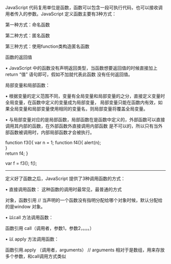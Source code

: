 
JavaScript     代码复用单位是函数，函数可以包含一段可执行代码，也可以接收调用者传入的参数。JavaScript 定义函数主要有3种方式：

第一种方式：命名函数

<script  type="text/javascript">
function 函数名(参数列表) {
	要执行的语句块；
}
</script>



第二种方式：匿名函数

<script  type="text/javascript">
var f = function(name) {
	alert("匿名函数\n你好：" + name)；      
}
f（“好歌帅”）；
</script>


第三种方式：使用function类构造匿名函数

<script  type="text/javascript">
new function (参数列表，函数执行体)；
</script>

<script  type="text/javascript">
var f = function(‘name’, 'age', "alert('匿名函数\n你好：'+ name)；");
f（“好歌帅”, 34）；
window.f("zhangsan", 40);
</script>


函数的返回值

•   JavaScript 中的函数没有声明返回类型，当函数想要返回值的时候直接加上return “值” 语句即可，假如不加就代表此函数
没有任何返回值。

局部变量和局部函数：

•   根据变量的定义范围不同，变量有全局变量和局部变量的之分，直接定义变量时全局变量，在函数中定义的变量成为局部变量，
局部变量只能在函数内有效，如果全局变量和局部变量使用相同的变量名，则局部变量将覆盖全局变量。

•   与局部变量对应的是局部函数，局部函数在是函数中定义的，外部函数可以直接调用其内部的函数，在外部函数外直接调用内部函数
是不可以的，所以只有当外部函数被调用时，内部局部函数才会被执行。


<script  type="text/javascript">
function show(){

}
var  f = show();
alert(f);        
</script>


function f3(){
	var n = 1;
	function f4(){
		alert(n);    
	}    
	return f4;
}

var f = f3();
f();



-------------------------------------------------------------------------------------------------------

定义好了函数之后，JavaScript 提供了3种调用函数的方式：

•   直接调用函数： 这种函数的调用时最常见，最普通的方式

对象，函数引用
//  当声明的一个函数没有指明分配给哪个对象时候，默认分配给的是window 对象。


•   以call 方法调用函数：

函数引用  call（调用者，参数1，参数2，。。。）


•   以 apply 方法调用函数：

函数引用.apply （调用者，arguments）
//  arguments 相对于是数组，用来存放多个参数，和call调用方式类似



<script  type="text/javascript">
function show(){
	alert("你好"+name+", 今年：" + age);             
}
window.show('zhangsan', 30);

show.call(window,  'zhangsan',  30);

show.apply(window, ['zhangsan', 30]);
</script>


<script  type="text/javascript">
function show(arr, func){
	func.call(window, arr);
}

show([1, 2, 3, 4], function(arr){
		for(var i in arr) {
		document.write(arr[i] + "<br/>" );           
		}        
		})        
</script>

